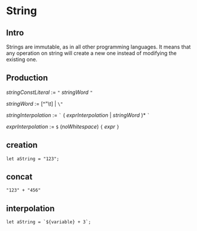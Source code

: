 # String

## Intro 

Strings are immutable, as in all other programming languages. It means that any operation on string will create a new one instead of modifying the existing one.

## Production

_stringConstLiteral_ := `"` _stringWord_ `"`

_stringWord_ := [^"\t] | `\"`

_stringInterpolation_ := `` ` `` ( _exprInterpolation_ | _stringWord_ )* `` ` ``

_exprInterpolation_ := `$` (_noWhitespace_) `{` _expr_ `}`

## creation

`let aString = "123";`

## concat

`"123" + "456"`

## interpolation

```
let aString = `${variable} + 3`;
```
